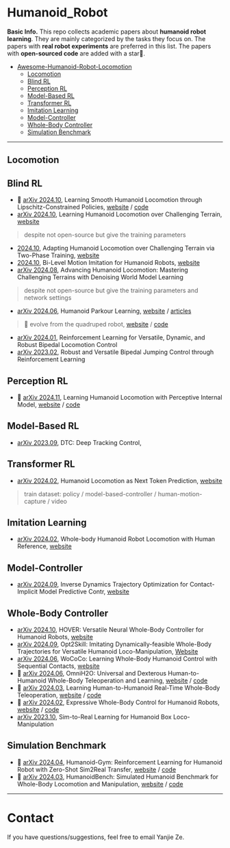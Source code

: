 # Humanoid_Robot

**Basic Info.** 
This repo collects academic papers about **humanoid robot learning**.  They are mainly categorized by the tasks they focus on. The papers with **real robot experiments** are preferred in this list. The papers with **open-sourced code** are added with a star🌟.


- [Awesome-Humanoid-Robot-Locomotion](#Humanoid_Robot)
  - [Locomotion](#Locomotion)
  - [Blind RL](#blind-rl)
  - [Perception RL](#perception-rl)
  - [Model-Based RL](#model-based-rl)
  - [Transformer RL](#transformer-rl)
  - [Imitation Learning](#imitation-learning)
  - [Model-Controller](#model-controller)
  - [Whole-Body Controller](#whole-body-controller)
  - [Simulation Benchmark](#simulation-benchmark)

---

## Locomotion


## Blind RL
- 🌟 [arXiv 2024.10](https://arxiv.org/abs/2410.11825), Learning Smooth Humanoid Locomotion through Lipschitz-Constrained Policies, [website](https://lipschitz-constrained-policy.github.io/) / [code](https://github.com/zixuan417/smooth-humanoid-locomotion)
- [arXiv 2024.10](https://arxiv.org/abs/2410.03654), Learning Humanoid Locomotion over Challenging Terrain, [website](https://humanoid-challenging-terrain.github.io/)
> despite not open-source but give the training parameters
- [2024.10](https://openreview.net/forum?id=O0oK2bVist), Adapting Humanoid Locomotion over Challenging Terrain via Two-Phase Training, [website](https://sites.google.com/view/adapting-humanoid-locomotion/two-phase-training)
- [2024.10](https://openreview.net/forum?id=wH7Wv0nAm8), Bi-Level Motion Imitation for Humanoid Robots, [website](https://sites.google.com/view/bmi-corl2024)
- [arXiv 2024.08](https://arxiv.org/abs/2408.14472), Advancing Humanoid Locomotion: Mastering Challenging Terrains with Denoising World Model Learning
> despite not open-source but give the training parameters and network settings
- [arXiv 2024.06](https://arxiv.org/abs/2406.10759), Humanoid Parkour Learning, [website](https://humanoid4parkour.github.io/) / [articles](https://ziwenzhuang.github.io/)
> 🌟 evolve from the quadruped robot, [website]((https://robot-parkour.github.io/)) / [code](https://github.com/ZiwenZhuang/parkour)
- [arXiv 2024.01](https://arxiv.org/abs/2401.16889), Reinforcement Learning for Versatile, Dynamic, and Robust Bipedal Locomotion Control
- [arXiv 2023.02](https://arxiv.org/abs/2302.09450), Robust and Versatile Bipedal Jumping Control through Reinforcement Learning

## Perception RL
- 🌟 [arXiv 2024.11](https://arxiv.org/abs/2411.14386), Learning Humanoid Locomotion with Perceptive Internal Model, [website](https://junfeng-long.github.io/PIM/) / [code](https://github.com/OpenRobotLab/HIMLoco)

## Model-Based RL
- [arXiv 2023.09](https://arxiv.org/abs/2309.15462), DTC: Deep Tracking Control, 

## Transformer RL
- [arXiv 2024.02](https://arxiv.org/abs/2402.19469), Humanoid Locomotion as Next Token Prediction, [website](https://humanoid-next-token-prediction.github.io/)
> train dataset: policy / model-based-controller / human-motion-capture / video


## Imitation Learning
- [arXiv 2024.02](https://arxiv.org/abs/2402.18294), Whole-body Humanoid Robot Locomotion with Human Reference, [website](https://greatsjk.github.io/Adam-PNDbotics/)

## Model-Controller
- [arXiv 2024.09](https://arxiv.org/pdf/2309.01813), Inverse Dynamics Trajectory Optimization for Contact-Implicit Model Predictive Contr, [website](https://idto.github.io/)


## Whole-Body Controller
- [arXiv 2024.10](https://arxiv.org/abs/2410.21229), HOVER: Versatile Neural Whole-Body Controller for Humanoid Robots, [website](https://hover-versatile-humanoid.github.io/)
- [arXiv 2024.09](https://arxiv.org/abs/2409.20514), Opt2Skill: Imitating Dynamically-feasible Whole-Body Trajectories for Versatile Humanoid Loco-Manipulation, [Website](https://opt2skill.github.io/)
- [arXiv 2024.06](https://arxiv.org/abs/2406.06005), WoCoCo: Learning Whole-Body Humanoid Control with Sequential Contacts, [website](https://lecar-lab.github.io/wococo/)
- 🌟 [arXiv 2024.06](https://arxiv.org/abs/2406.08858), OmniH2O: Universal and Dexterous Human-to-Humanoid Whole-Body Teleoperation and Learning, [website](https://omni.human2humanoid.com/) / [code](https://github.com/LeCAR-Lab/human2humanoid)
- 🌟 [arXiv 2024.03](https://arxiv.org/abs/2403.04436), Learning Human-to-Humanoid Real-Time Whole-Body Teleoperation, [website](https://human2humanoid.com/) / [code](https://github.com/LeCAR-Lab/human2humanoid)
- 🌟 [arXiv 2024.02](https://arxiv.org/abs/2402.16796), Expressive Whole-Body Control for Humanoid Robots, [website](https://expressive-humanoid.github.io/) / [code](https://github.com/chengxuxin/expressive-humanoid)
- [arXiv 2023.10](https://arxiv.org/abs/2310.03191), Sim-to-Real Learning for Humanoid Box Loco-Manipulation

## Simulation Benchmark
- 🌟 [arXiv 2024.04](https://arxiv.org/abs/2404.05695), Humanoid-Gym: Reinforcement Learning for Humanoid Robot with Zero-Shot Sim2Real Transfer, [website](https://sites.google.com/view/humanoid-gym/) / [code](https://github.com/roboterax/humanoid-gym)
- 🌟 [arXiv 2024.03](https://arxiv.org/abs/2403.10506), HumanoidBench: Simulated Humanoid Benchmark for Whole-Body Locomotion and Manipulation, [website](https://humanoid-bench.github.io/) / [code](https://github.com/carlosferrazza/humanoid-bench)

--- 
# Contact
If you have questions/suggestions, feel free to email Yanjie Ze.